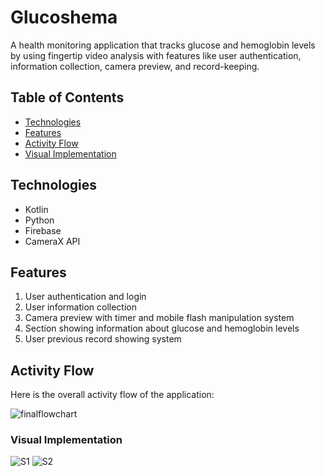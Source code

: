 # Glucoshema

A health monitoring application that tracks glucose and hemoglobin levels by using fingertip video analysis with features like user authentication, information collection, camera preview, and record-keeping.

## Table of Contents

- [Technologies](#technologies)
- [Features](#features)
- [Activity Flow](#activityflow)
- [Visual Implementation](#visualimplementation)


## Technologies

- Kotlin
- Python
- Firebase
- CameraX API

## Features

1. User authentication and login
2. User information collection
3. Camera preview with timer and mobile flash manipulation system
4. Section showing information about glucose and hemoglobin levels
5. User previous record showing system

## Activity Flow

Here is the overall activity flow of the application:

![finalflowchart](https://github.com/sadman15019/CSE-3200-final/assets/66266178/88b1cd4b-fcf4-4dd0-86a0-150c17032727)

### Visual Implementation
![S1](https://github.com/sadman15019/CSE-3200-final/assets/66266178/4e432ba4-041c-42c3-aba1-49f4471d87ca)
![S2](https://github.com/sadman15019/CSE-3200-final/assets/66266178/a3576c2a-7240-4379-a172-6ce76ef7924e)
